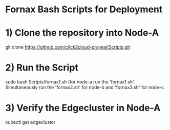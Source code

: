 # Fornax Bash Scripts for Deployment
# 1) Clone the repository into Node-A 
git clone https://github.com/click2cloud-prajwal/Scripts.git
# 2) Run the Script
sudo bash Scripts/fornax1.sh (for node-a run the 'fornax1.sh'. Simultaneously run the 'fornax2.sh' for node-b and 'fornax3.sh' for node-c.
# 3) Verify the Edgecluster in Node-A
kubectl get edgecluster

